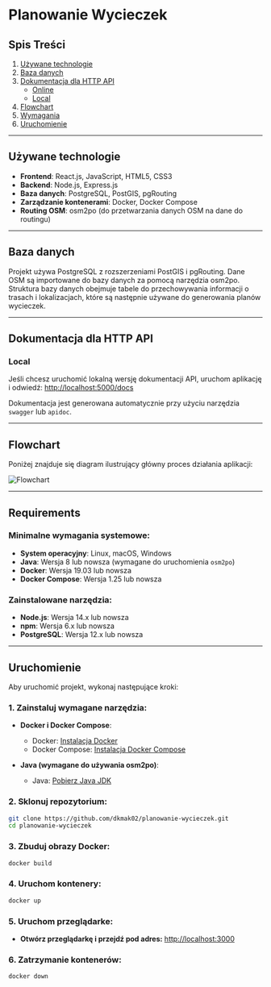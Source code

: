 # Planowanie Wycieczek

## Spis Treści

1. [Używane technologie](#używane-technologie)
2. [Baza danych](#baza-danych)
3. [Dokumentacja dla HTTP API](#dokumentacja-dla-http-api)
   - [Online](#online)
   - [Local](#local)
4. [Flowchart](#flowchart)
5. [Wymagania](#requirements)
6. [Uruchomienie](#uruchomienie)

---

## Używane technologie

- **Frontend**: React.js, JavaScript, HTML5, CSS3
- **Backend**: Node.js, Express.js
- **Baza danych**: PostgreSQL, PostGIS, pgRouting
- **Zarządzanie kontenerami**: Docker, Docker Compose
- **Routing OSM**: osm2po (do przetwarzania danych OSM na dane do routingu)

---

## Baza danych

Projekt używa PostgreSQL z rozszerzeniami PostGIS i pgRouting. Dane OSM są importowane do bazy danych za pomocą narzędzia osm2po. Struktura bazy danych obejmuje tabele do przechowywania informacji o trasach i lokalizacjach, które są następnie używane do generowania planów wycieczek.

---

## Dokumentacja dla HTTP API

### Local

Jeśli chcesz uruchomić lokalną wersję dokumentacji API, uruchom aplikację i odwiedź:
[http://localhost:5000/docs](http://localhost:4000/docs)

Dokumentacja jest generowana automatycznie przy użyciu narzędzia `swagger` lub `apidoc`.

---

## Flowchart

Poniżej znajduje się diagram ilustrujący główny proces działania aplikacji:

![Flowchart](path_to_flowchart_image.png)

---

## Requirements

### Minimalne wymagania systemowe:

- **System operacyjny**: Linux, macOS, Windows
- **Java**: Wersja 8 lub nowsza (wymagane do uruchomienia `osm2po`)
- **Docker**: Wersja 19.03 lub nowsza
- **Docker Compose**: Wersja 1.25 lub nowsza

### Zainstalowane narzędzia:

- **Node.js**: Wersja 14.x lub nowsza
- **npm**: Wersja 6.x lub nowsza
- **PostgreSQL**: Wersja 12.x lub nowsza

---

## Uruchomienie

Aby uruchomić projekt, wykonaj następujące kroki:

### 1. Zainstaluj wymagane narzędzia:

- **Docker i Docker Compose**: 
  - Docker: [Instalacja Docker](https://www.docker.com/get-started)
  - Docker Compose: [Instalacja Docker Compose](https://docs.docker.com/compose/install/)
  
- **Java (wymagane do używania osm2po)**:
  - Java: [Pobierz Java JDK](https://adoptopenjdk.net/)
  
### 2. Sklonuj repozytorium:
   ```bash
   git clone https://github.com/dkmak02/planowanie-wycieczek.git
   cd planowanie-wycieczek
   ```
### 3. Zbuduj obrazy Docker:
   ```bash
   docker build
   ```
### 4. Uruchom kontenery:
   ```bash
   docker up
   ```
### 5. Uruchom przeglądarke:
- **Otwórz przeglądarkę i przejdź pod adres:** 
  [http://localhost:3000](http://localhost:3000)
### 6. Zatrzymanie kontenerów:
   ```bash
   docker down
   ```


